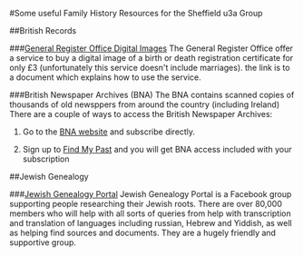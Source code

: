 #Some useful Family History Resources for the Sheffield u3a Group

##British Records

###[General Register Office Digital Images](https://www.gro.gov.uk/gro/content/certificates/images/CGOVPublicBeta.pdf)
The General Register Office offer a service to buy a digital image of a birth or death registration certificate for only £3 (unfortunately this service doesn't include marriages). the link is to a document which explains how to use the service.

###British Newspaper Archives (BNA)
The BNA contains scanned copies of thousands of old newsppers from around the country (including Ireland)
There are a couple of ways to access the British Newspaper Archives:

1. Go to the [BNA website](https://www.britishnewspaperarchive.co.uk/) and subscribe directly.

2. Sign up to [Find My Past](https://www.findmypast.co.uk/) and you will get BNA access included with your subscription


##Jewish Genealogy

###[Jewish Genealogy Portal](https://www.facebook.com/groups/JewishGenealogyPortal)
Jewish Genealogy Portal is a Facebook group supporting people researching their Jewish roots. There are over 80,000 members who will help with all sorts of queries from help with transcription and translation of languages including russian, Hebrew and Yiddish, as well as helping find sources and documents. They are a hugely friendly and supportive group.


